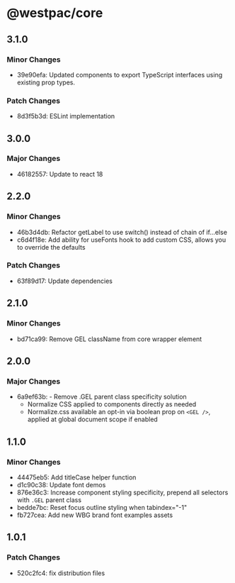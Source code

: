 # @westpac/core

## 3.1.0

### Minor Changes

- 39e90efa: Updated components to export TypeScript interfaces using existing prop types.

### Patch Changes

- 8d3f5b3d: ESLint implementation

## 3.0.0

### Major Changes

- 46182557: Update to react 18

## 2.2.0

### Minor Changes

- 46b3d4db: Refactor getLabel to use switch() instead of chain of if…else
- c6d4f18e: Add ability for useFonts hook to add custom CSS, allows you to override the defaults

### Patch Changes

- 63f89d17: Update dependencies

## 2.1.0

### Minor Changes

- bd71ca99: Remove GEL className from core wrapper element

## 2.0.0

### Major Changes

- 6a9ef63b: - Remove .GEL parent class specificity solution
  - Normalize CSS applied to components directly as needed
  - Normalize.css available an opt-in via boolean prop on `<GEL />`, applied at global document scope if enabled

## 1.1.0

### Minor Changes

- 44475eb5: Add titleCase helper function
- d1c90c38: Update font demos
- 876e36c3: Increase component styling specificity, prepend all selectors with `.GEL` parent class
- bedde7bc: Reset focus outline styling when tabindex="-1"
- fb727cea: Add new WBG brand font examples assets

## 1.0.1

### Patch Changes

- 520c2fc4: fix distribution files
